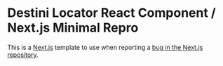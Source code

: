 # Destini Locator React Component / Next.js Minimal Repro

This is a [Next.js](https://nextjs.org/) template to use when reporting a
[bug in the Next.js repository](https://github.com/vercel/next.js/issues).
